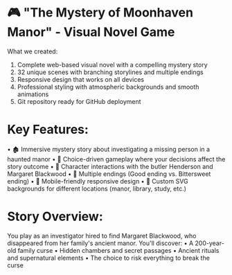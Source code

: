 
# 🎮 "The Mystery of Moonhaven Manor" - Visual Novel Game

What we created:
1. Complete web-based visual novel with a compelling mystery story
2. 32 unique scenes with branching storylines and multiple endings
3. Responsive design that works on all devices
4. Professional styling with atmospheric backgrounds and smooth animations
5. Git repository ready for GitHub deployment

# Key Features:

•  🏚️ Immersive mystery story about investigating a missing person in a haunted manor
•  🎯 Choice-driven gameplay where your decisions affect the story outcome
•  👥 Character interactions with the butler Henderson and Margaret Blackwood
•  🌟 Multiple endings (Good ending vs. Bittersweet ending)
•  📱 Mobile-friendly responsive design
•  🎨 Custom SVG backgrounds for different locations (manor, library, study, etc.)

# Story Overview:

You play as an investigator hired to find Margaret Blackwood, who disappeared from her family's ancient manor. You'll discover:
•  A 200-year-old family curse
•  Hidden chambers and secret passages
•  Ancient rituals and supernatural elements
•  The choice to risk everything to break the curse
